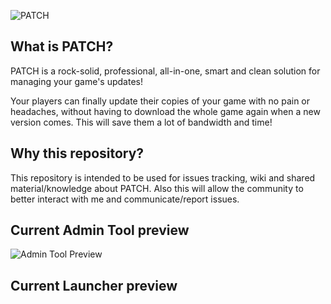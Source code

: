![PATCH](https://github.com/manhunterita/PATCH/blob/master/patch_logo_banner.png)
## What is PATCH?
PATCH is a rock-solid, professional, all-in-one, smart and clean solution for managing your game's updates!

Your players can finally update their copies of your game with no pain or headaches, without having to download the whole game again when a new version comes. This will save them a lot of bandwidth and time!

## Why this repository?
This repository is intended to be used for issues tracking, wiki and shared material/knowledge about PATCH. Also this will allow the community to better interact with me and communicate/report issues.

## Current Admin Tool preview
![Admin Tool Preview](https://github.com/manhunterita/PATCH/blob/master/current_admin_tool.png)

## Current Launcher preview